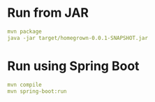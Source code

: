 # Run from JAR
```yaml
mvn package
java -jar target/homegrown-0.0.1-SNAPSHOT.jar
```

# Run using Spring Boot
```yaml
mvn compile
mvn spring-boot:run
```
